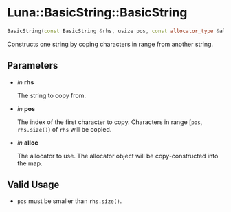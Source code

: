 # Luna::BasicString::BasicString

```c++
BasicString(const BasicString &rhs, usize pos, const allocator_type &alloc=allocator_type())
```

Constructs one string by coping characters in range from another string. 



## Parameters
* *in* **rhs**

    The string to copy from. 

* *in* **pos**

    The index of the first character to copy. Characters in range [`pos`, `rhs.size()`) of `rhs` will be copied. 

* *in* **alloc**

    The allocator to use. The allocator object will be copy-constructed into the map. 

## Valid Usage
* `pos` must be smaller than `rhs.size()`. 

